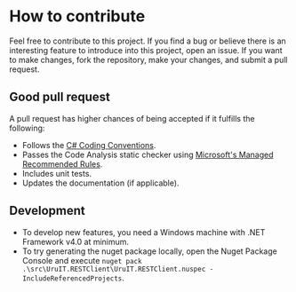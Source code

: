 # How to contribute

Feel free to contribute to this project.
If you find a bug or believe there is an interesting feature to introduce into this project, open an issue.
If you want to make changes, fork the repository, make your changes, and submit a pull request.

## Good pull request

A pull request has higher chances of being accepted if it fulfills the following:

* Follows the [C# Coding Conventions](https://docs.microsoft.com/en-us/dotnet/csharp/programming-guide/inside-a-program/coding-conventions).
* Passes the Code Analysis static checker using [Microsoft's Managed Recommended Rules](https://msdn.microsoft.com/en-us/library/dd264893.aspx).
* Includes unit tests.
* Updates the documentation (if applicable).

## Development

* To develop new features, you need a Windows machine with .NET Framework v4.0 at minimum.
* To try generating the nuget package locally, open the Nuget Package Console and execute `nuget pack .\src\UruIT.RESTClient\UruIT.RESTClient.nuspec -IncludeReferencedProjects`.
